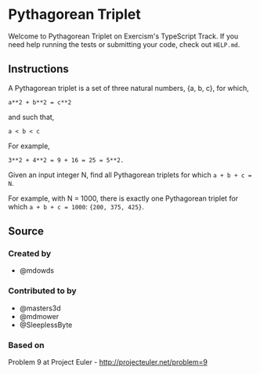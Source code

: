 # Pythagorean Triplet

Welcome to Pythagorean Triplet on Exercism's TypeScript Track. If you need help
running the tests or submitting your code, check out `HELP.md`.

## Instructions

A Pythagorean triplet is a set of three natural numbers, {a, b, c}, for which,

```text
a**2 + b**2 = c**2
```

and such that,

```text
a < b < c
```

For example,

```text
3**2 + 4**2 = 9 + 16 = 25 = 5**2.
```

Given an input integer N, find all Pythagorean triplets for which
`a + b + c = N`.

For example, with N = 1000, there is exactly one Pythagorean triplet for which
`a + b + c = 1000`: `{200, 375, 425}`.

## Source

### Created by

- @mdowds

### Contributed to by

- @masters3d
- @mdmower
- @SleeplessByte

### Based on

Problem 9 at Project Euler - http://projecteuler.net/problem=9
